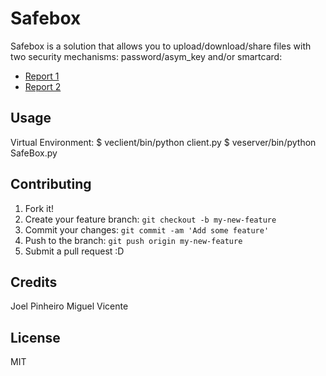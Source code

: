 # Safebox
Safebox is a solution that allows you to upload/download/share files with two security mechanisms: password/asym_key and/or smartcard:

- [Report 1](https://github.com/joelpinheiro/Safebox-Smartcard-Auth/blob/master/RelatorioSeg.pdf)
- [Report 2](https://github.com/joelpinheiro/Safebox-Smartcard-Auth/blob/master/report_63832_65151.pdf)

## Usage
Virtual Environment:
  $ veclient/bin/python client.py
  $ veserver/bin/python SafeBox.py

## Contributing
1. Fork it!
2. Create your feature branch: `git checkout -b my-new-feature`
3. Commit your changes: `git commit -am 'Add some feature'`
4. Push to the branch: `git push origin my-new-feature`
5. Submit a pull request :D

## Credits
Joel Pinheiro
Miguel Vicente

## License
MIT

